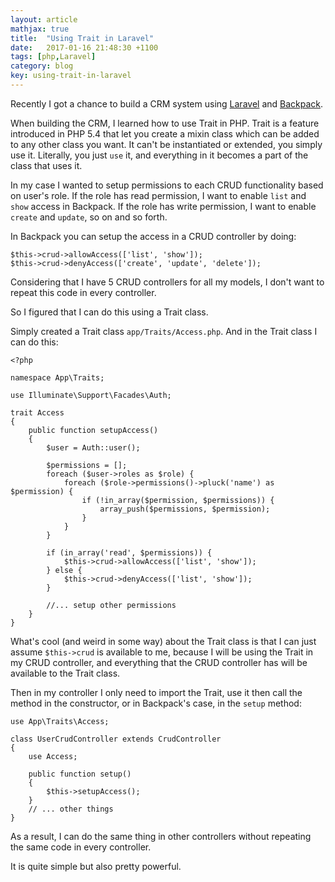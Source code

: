 ```yaml
---
layout: article
mathjax: true
title:  "Using Trait in Laravel"
date:   2017-01-16 21:48:30 +1100
tags: [php,Laravel]
category: blog
key: using-trait-in-laravel
---
```


Recently I got a chance to build a CRM system using [Laravel](https://laravel.com/) and [Backpack](https://backpackforlaravel.com/).

When building the CRM, I learned how to use Trait in PHP. Trait is a feature introduced in PHP 5.4 that let you create a mixin class which can be added to any other class you want. It can't be instantiated or extended, you simply use it. Literally, you just `use` it, and everything in it becomes a part of the class that uses it.

In my case I wanted to setup permissions to each CRUD functionality based on user's role. If the role has read permission, I want to enable `list` and `show` access in Backpack. If the role has write permission, I want to enable `create` and `update`, so on and so forth.

In Backpack you can setup the access in a CRUD controller by doing:

```
$this->crud->allowAccess(['list', 'show']);
$this->crud->denyAccess(['create', 'update', 'delete']);
```

Considering that I have 5 CRUD controllers for all my models, I don't want to repeat this code in every controller.

So I figured that I can do this using a Trait class.

Simply created a Trait class `app/Traits/Access.php`. And in the Trait class I can do this:

```
<?php

namespace App\Traits;

use Illuminate\Support\Facades\Auth;

trait Access
{
    public function setupAccess()
    {
        $user = Auth::user();

        $permissions = [];
        foreach ($user->roles as $role) {
            foreach ($role->permissions()->pluck('name') as $permission) {
                if (!in_array($permission, $permissions)) {
                    array_push($permissions, $permission);
                }
            }
        }

        if (in_array('read', $permissions)) {
            $this->crud->allowAccess(['list', 'show']);
        } else {
            $this->crud->denyAccess(['list', 'show']);
        }

        //... setup other permissions
    }
}
```

What's cool (and weird in some way) about the Trait class is that I can just assume `$this->crud` is available to me, because I will be using the Trait in my CRUD controller, and everything that the CRUD controller has will be available to the Trait class.

Then in my controller I only need to import the Trait, use it then call the method in the constructor, or in Backpack's case, in the `setup` method:

```
use App\Traits\Access;

class UserCrudController extends CrudController
{
    use Access;

    public function setup()
    {
        $this->setupAccess();
    }
    // ... other things
}
```

As a result, I can do the same thing in other controllers without repeating the same code in every controller.

It is quite simple but also pretty powerful.
